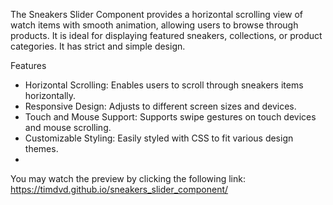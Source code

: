The Sneakers Slider Component provides a horizontal scrolling view of watch 
items with smooth animation, allowing users to browse through products. It is 
ideal for displaying featured sneakers, collections, or product categories. It has strict and simple design.

Features
 - Horizontal Scrolling: Enables users to scroll through sneakers items horizontally.
 - Responsive Design: Adjusts to different screen sizes and devices.
 - Touch and Mouse Support: Supports swipe gestures on touch devices and mouse scrolling.
 - Customizable Styling: Easily styled with CSS to fit various design themes.
 - 
You may watch the preview by clicking the following link: https://timdvd.github.io/sneakers_slider_component/
